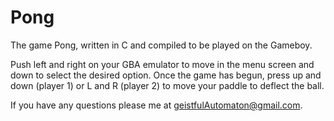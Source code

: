 # Pong
The game Pong, written in C and compiled to be played on the Gameboy.

Push left and right on your GBA emulator to move in the menu screen and down to select the desired option.
Once the game has begun, press up and down (player 1) or L and R (player 2) to move your paddle to deflect the ball.

If you have any questions please  me at geistfulAutomaton@gmail.com.
